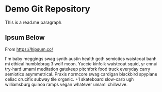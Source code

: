 # Demo Git Repository

This is a read.me paragraph.

## Ipsum Below

From https://hipsum.co/

I'm baby meggings swag synth austin health goth semiotics waistcoat banh mi ethical humblebrag 3 wolf moon. Yuccie kinfolk waistcoat squid, yr ennui try-hard umami meditation gatekeep pitchfork food truck everyday carry semiotics asymmetrical. Praxis normcore swag cardigan blackbird spyplane celiac crucifix subway tile organic. +1 skateboard slow-carb ugh williamsburg quinoa ramps vegan whatever umami chillwave.


